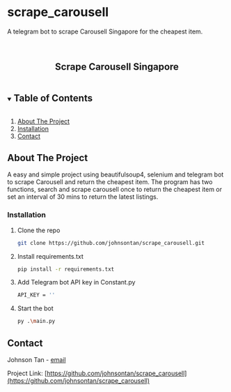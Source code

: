 # scrape_carousell
A telegram bot to scrape Carousell Singapore for the cheapest item.

<!-- PROJECT LOGO -->
<br />
<p align="center">
  <h2 align="center">Scrape Carousell Singapore</h2>
</p>



<!-- TABLE OF CONTENTS -->
<details open="open">
  <summary><h2 style="display: inline-block">Table of Contents</h2></summary>
  <ol>
    <li><a href="#about-the-project">About The Project</a></li>
    <li><a href="#installation">Installation</a></li>
    <li><a href="#contact">Contact</a></li>
  </ol>
</details>



<!-- ABOUT THE PROJECT -->
## About The Project
A easy and simple project using beautifulsoup4, selenium and telegram bot to scrape Carousell and return the cheapest item. The program has two functions, search and scrape carousell once to return the cheapest item or set an interval of 30 mins to return the latest listings. 



### Installation

1. Clone the repo
   ```sh
   git clone https://github.com/johnsontan/scrape_carousell.git
   ```
2. Install requirements.txt
   ```sh
   pip install -r requirements.txt 
   ```
3. Add Telegram bot API key in Constant.py
   ```sh
   API_KEY = ''
   ```
4. Start the bot
   ```sh
   py .\main.py
   ```

<!-- CONTACT -->
## Contact

Johnson Tan - [email](johnsonstark@protonmail.com)

Project Link: [https://github.com/johnsontan/scrape_carousell](https://github.com/johnsontan/scrape_carousell)




<!-- MARKDOWN LINKS & IMAGES -->
<!-- https://www.markdownguide.org/basic-syntax/#reference-style-links -->
[contributors-shield]: https://img.shields.io/github/contributors/github_username/repo.svg?style=for-the-badge
[contributors-url]: https://github.com/github_username/repo/graphs/contributors
[forks-shield]: https://img.shields.io/github/forks/github_username/repo.svg?style=for-the-badge
[forks-url]: https://github.com/github_username/repo/network/members
[stars-shield]: https://img.shields.io/github/stars/github_username/repo.svg?style=for-the-badge
[stars-url]: https://github.com/github_username/repo/stargazers
[issues-shield]: https://img.shields.io/github/issues/github_username/repo.svg?style=for-the-badge
[issues-url]: https://github.com/github_username/repo/issues
[license-shield]: https://img.shields.io/github/license/github_username/repo.svg?style=for-the-badge
[license-url]: https://github.com/github_username/repo/blob/master/LICENSE.txt
[linkedin-shield]: https://img.shields.io/badge/-LinkedIn-black.svg?style=for-the-badge&logo=linkedin&colorB=555
[linkedin-url]: https://linkedin.com/in/github_username
